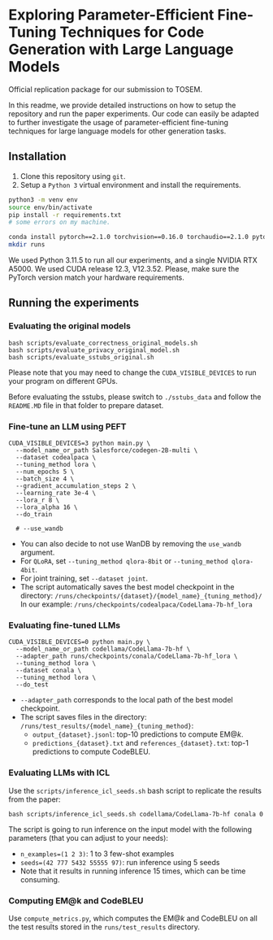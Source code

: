 
# Exploring Parameter-Efficient Fine-Tuning Techniques for Code Generation with Large Language Models
Official replication package for our submission to TOSEM.

In this readme, we provide detailed instructions on how to setup the repository and run the paper experiments. 
Our code can easily be adapted to further investigate the usage of parameter-efficient fine-tuning techniques for large language models for other generation tasks.

## Installation
1. Clone this repository using `git`.
2. Setup a  `Python 3`  virtual environment and install the requirements.
```sh
python3 -m venv env
source env/bin/activate
pip install -r requirements.txt
# some errors on my machine.

conda install pytorch==2.1.0 torchvision==0.16.0 torchaudio==2.1.0 pytorch-cuda=11.8 -c pytorch -c nvidia
mkdir runs
```
We used Python 3.11.5 to run all our experiments, and a single NVIDIA RTX A5000. 
We used CUDA release 12.3, V12.3.52. Please, make sure the PyTorch version match your hardware requirements.

## Running the experiments

### Evaluating the original models

```shell
bash scripts/evaluate_correctness_original_models.sh
bash scripts/evaluate_privacy_original_model.sh
bash scripts/evaluate_sstubs_original.sh
```

Please note that you may need to change the `CUDA_VISIBLE_DEVICES` to run your program on different GPUs.

Before evaluating the sstubs, please switch to `./sstubs_data` and follow the `README.MD` file in that folder to prepare dataset.


### Fine-tune an LLM using PEFT
```shell
CUDA_VISIBLE_DEVICES=3 python main.py \
  --model_name_or_path Salesforce/codegen-2B-multi \
  --dataset codealpaca \
  --tuning_method lora \
  --num_epochs 5 \
  --batch_size 4 \
  --gradient_accumulation_steps 2 \
  --learning_rate 3e-4 \
  --lora_r 8 \
  --lora_alpha 16 \
  --do_train 

  # --use_wandb
```

- You can also decide to not use WanDB by removing the `use_wandb` argument.
- For `QLoRA`, set `--tuning_method qlora-8bit` or `--tuning_method qlora-4bit`.
- For joint training, set `--dataset joint`. 
- The script automatically saves the best model checkpoint in the directory: `/runs/checkpoints/{dataset}/{model_name}_{tuning_method}/`
In our example: `/runs/checkpoints/codealpaca/CodeLlama-7b-hf_lora`

### Evaluating fine-tuned LLMs
```shell
CUDA_VISIBLE_DEVICES=0 python main.py \
  --model_name_or_path codellama/CodeLlama-7b-hf \
  --adapter_path runs/checkpoints/conala/CodeLlama-7b-hf_lora \
  --tuning_method lora \
  --dataset conala \
  --tuning_method lora \
  --do_test
```
- `--adapter_path` corresponds to the local path of the best model checkpoint.
- The script saves files in the directory: `/runs/test_results/{model_name}_{tuning_method}`:
  - `output_{dataset}.jsonl`: top-10 predictions to compute EM@*k*.
  - `predictions_{dataset}.txt` and `references_{dataset}.txt`: top-1 predictions to compute CodeBLEU.

### Evaluating LLMs with ICL
Use the `scripts/inference_icl_seeds.sh` bash script to replicate the results from the paper:
```shell
bash scripts/inference_icl_seeds.sh codellama/CodeLlama-7b-hf conala 0
```
The script is going to run inference on the input model with the following parameters (that you can adjust to your needs):
- `n_examples=(1 2 3)`: 1 to 3 few-shot examples 
- `seeds=(42 777 5432 55555 97)`: run inference using 5 seeds
- Note that it results in running inference 15 times, which can be time consuming.

### Computing EM@k and CodeBLEU
Use `compute_metrics.py`, which computes the EM@*k* and CodeBLEU on all the test results stored in the `runs/test_results` directory.
